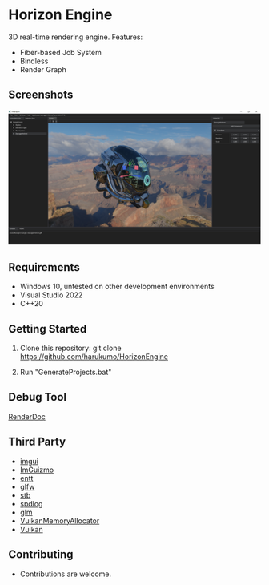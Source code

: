 # Horizon Engine
3D real-time rendering engine.
Features:
* Fiber-based Job System
* Bindless
* Render Graph

## Screenshots
![image](/Screenshots/screenshot01.png)

## Requirements
* Windows 10, untested on other development environments
* Visual Studio 2022
* C++20

## Getting Started

1. Clone this repository: git clone https://github.com/harukumo/HorizonEngine

2. Run "GenerateProjects.bat"

## Debug Tool
[RenderDoc](https://renderdoc.org/)

## Third Party
* [imgui](https://github.com/ocornut/imgui)
* [ImGuizmo](https://github.com/CedricGuillemet/ImGuizmo)
* [entt](https://github.com/skypjack/entt)
* [glfw](https://github.com/glfw/glfw)
* [stb](https://github.com/nothings/stb)
* [spdlog](https://github.com/gabime/spdlog)
* [glm](https://github.com/g-truc/glm)
* [VulkanMemoryAllocator](https://github.com/GPUOpen-LibrariesAndSDKs/VulkanMemoryAllocator)
* [Vulkan](https://www.khronos.org/vulkan)

## Contributing
* Contributions are welcome.